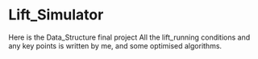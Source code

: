 # Lift_Simulator
Here is the Data_Structure final project
All the lift_running conditions and any key points is written by me, and some optimised algorithms.
